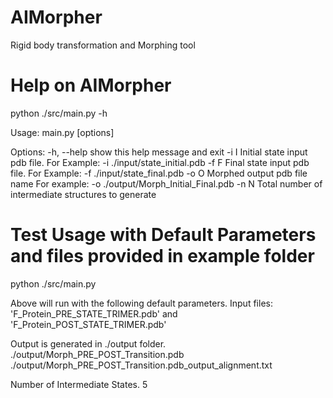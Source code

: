 # AIMorpher
Rigid body transformation and Morphing tool


# Help on AIMorpher
python ./src/main.py -h

Usage: main.py [options]

Options:
  -h, --help  show this help message and exit
  -i I        Initial state input pdb file. For Example: -i
              ./input/state_initial.pdb
  -f F        Final state input pdb file. For Example: -f
              ./input/state_final.pdb
  -o O        Morphed output pdb file name For example: -o
              ./output/Morph_Initial_Final.pdb
  -n N        Total number of intermediate structures to generate


# Test Usage with Default Parameters and files provided in example folder
python ./src/main.py

Above will run with the following default parameters.
Input files: 'F_Protein_PRE_STATE_TRIMER.pdb' and 'F_Protein_POST_STATE_TRIMER.pdb' 

Output is generated in ./output folder. 
./output/Morph_PRE_POST_Transition.pdb
./output/Morph_PRE_POST_Transition.pdb_output_alignment.txt

Number of Intermediate States.
5